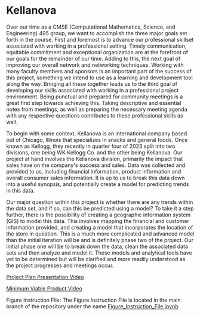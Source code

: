 # Kellanova
Over our time as a CMSE (Computational Mathematics, Science, and Engineering) 495 group, we want to accomplish the three major goals set forth in the course. First and foremost is to advance our professional skillset associated with working in a professional setting. Timely communication, equitable commitment and exceptional organization are at the forefront of our goals for the remainder of our time. Adding to this, the next goal of improving our overall network and networking techniques. Working with many faculty members and sponsors is an important part of the success of this project, something we intend to use as a learning and development tool along the way. Bringing all these together leads us to the third goal of developing our skills associated with working in a professional project environment. Being punctual and prepared for community meetings is a great first step towards achieving this. Taking descriptive and essential notes from meetings, as well as preparing the necessary meeting agenda with any respective questions contributes to these professional skills as well.  

To begin with some context, Kellanova is an international company based out of Chicago, Illinois that specializes in snacks and general foods. Once known as Kellogg, they recently in quarter four of 2023 split into two divisions, one being WK Kellogg Co. and the other being Kellanova. Our project at hand involves the Kellanova division, primarily the impact that sales have on the company's success and sales. Data was collected and provided to us, including financial information, product information and overall consumer sales information. It is up to us to break this data down into a useful synopsis, and potentially create a model for predicting trends in this data.  

Our major question within this project is whether there are any trends within the data set, and if so, can this be predicted using a model? To take it a step further, there is the possibility of creating a geographic information system (GIS) to model this data. This involves mapping the financial and customer information provided, and creating a model that incorporates the location of the store in question. This is a much more complicated and advanced model than the initial iteration will be and is definitely phase two of the project. Our initial phase one will be to break down the data, clean the associated data sets and then analyze and model it. These models and analytical tools have yet to be determined but will be clarified and more readily understood as the project progresses and meetings occur.  

[Project Plan Presentation Video](https://michiganstate.sharepoint.com/:v:/r/sites/Section_SS24-CMSE-495-001-224214134-EL-32-A26-Kellanova/Shared%20Documents/Kellanova/Recordings_for_Project_Video/CMSE%20495%20Project%20Video%201.mp4?csf=1&web=1&e=d6mwkV&nav=eyJyZWZlcnJhbEluZm8iOnsicmVmZXJyYWxBcHAiOiJTdHJlYW1XZWJBcHAiLCJyZWZlcnJhbFZpZXciOiJTaGFyZURpYWxvZy1MaW5rIiwicmVmZXJyYWxBcHBQbGF0Zm9ybSI6IldlYiIsInJlZmVycmFsTW9kZSI6InZpZXcifX0%3D)


[Minimum Viable Product Video](https://michiganstate.sharepoint.com/:v:/s/Section_SS24-CMSE-495-001-224214134-EL-32-A26-Kellanova/EQzO7keJgUVMgv4zXSB0bNIBT8WlI54UY0pjXVSwsurjZQ?email=keith.wikle%40kellanova.com)

Figure Instruction File: The Figure Instruction File is located in the main branch of the repository under the name [Figure_Instruction_File.ipynb](Figure_Instruction_File.ipynb)
